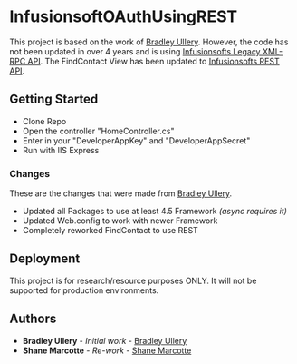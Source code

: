 # InfusionsoftOAuthUsingREST

This project is based on the work of [Bradley Ullery](https://github.com/bradleyullery/InfusionsoftOAuth). However, the code has not been updated in over 4 years and is using [Infusionsofts Legacy XML-RPC API](https://developer.infusionsoft.com/docs/xml-rpc/). The FindContact View has been updated to [Infusionsofts REST API](https://developer.infusionsoft.com/docs/rest/#!/Account_Info/getAccountProfileUsingGET).

## Getting Started

* Clone Repo
* Open the controller "HomeController.cs"
* Enter in your "DeveloperAppKey" and "DeveloperAppSecret"
* Run with IIS Express

### Changes

These are the changes that were made from [Bradley Ullery](https://github.com/bradleyullery/InfusionsoftOAuth).
* Updated all Packages to use at least 4.5 Framework *(async requires it)*
* Updated Web.config to work with newer Framework
* Completely reworked FindContact to use REST

## Deployment

This project is for research/resource purposes ONLY. It will not be supported for production environments.

## Authors

* **Bradley Ullery** - *Initial work* - [Bradley Ullery](https://github.com/bradleyullery)
* **Shane Marcotte** - *Re-work* - [Shane Marcotte](https://github.com/smarcotte4g)
